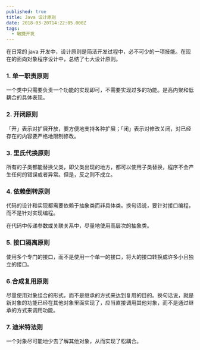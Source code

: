 ```yaml
---
published: true
title: Java 设计原则
date: 2018-03-20T14:22:05.000Z
tags:
  - 敏捷开发
---
```


在日常的 java 开发中，设计原则是简洁开发过程中，必不可少的一项技能。在现在的面向对象程序设计中，总结了七大设计原则。

### 1. 单一职责原则

一个类中只需要负责一个功能的实现即可，不需要实现过多的功能。是高内聚和低耦合的具体表现。

### 2. 开闭原则

「开」表示对扩展开放，要方便地支持各种扩展；「闭」表示对修改关闭，对已经存在的内容要严格地限制修改。

### 3. 里氏代换原则

所有的子类都能替换父类，即父类出现的地方，都可以使用子类替换，程序不会产生任何的错误或者异常。但是，反之则不成立。

### 4. 依赖倒转原则

代码的设计和实现都需要依赖于抽象类而非具体类。换句话说，要针对接口编程，而不是针对实现编程。

在代码中传递参数或关联关系中，尽量地使用高层次的抽象类。

### 5. 接口隔离原则

使用多个专门的接口，而不是使用一个单一的接口，将大的接口转换成许多小且独立的接口。

### 6.合成复用原则

尽量使用对象组合的形式，而不是继承的方式来达到复用的目的。换句话说，就是新对象的功能已经在其他对象里面实现了，应当直接调用其他对象，而不是通过继承的方式来调用功能。

### 7. 迪米特法则

一个对象尽可能地少去了解其他对象，从而实现了松耦合。
